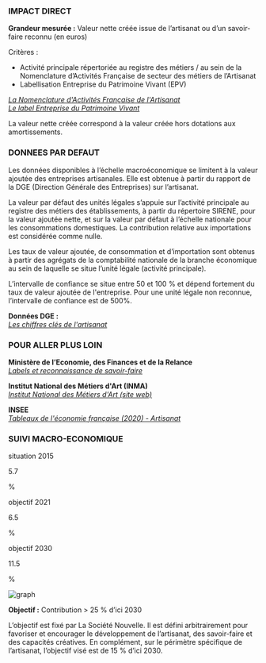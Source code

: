 ### IMPACT DIRECT

**Grandeur mesurée :** Valeur nette créée issue de l’artisanat ou d’un savoir-faire reconnu (en euros)

Critères :  
* Activité principale répertoriée au registre des métiers / au sein de la Nomenclature d’Activités Française de secteur des métiers de l’Artisanat  
* Labellisation Entreprise du Patrimoine Vivant (EPV)

[*La Nomenclature d'Activités Française de l'Artisanat*](https://www.entreprises.gouv.fr/fr/commerce-et-artisanat/la-nomenclature-d-activites-francaise-de-l-artisanat)  
[*Le label Entreprise du Patrimoine Vivant*](https://www.entreprises.gouv.fr/fr/commerce-et-artisanat/dispositifs-et-labels/label-entreprise-du-patrimoine-vivant)

La valeur nette créée correspond à la valeur créée hors dotations aux amortissements.

### DONNEES PAR DEFAUT

Les données disponibles à l’échelle macroéconomique se limitent à la valeur ajoutée des entreprises artisanales. Elle est obtenue à partir du rapport de la DGE (Direction Générale des Entreprises) sur l’artisanat.

La valeur par défaut des unités légales s’appuie sur l’activité principale au registre des métiers des établissements, à partir du répertoire SIRENE, pour la valeur ajoutée nette, et sur la valeur par défaut à l’échelle nationale pour les consommations domestiques. La contribution relative aux importations est considérée comme nulle.

Les taux de valeur ajoutée, de consommation et d’importation sont obtenus à partir des agrégats de la comptabilité nationale de la branche économique au sein de laquelle se situe l’unité légale (activité principale).

L’intervalle de confiance se situe entre 50 et 100 % et dépend fortement du taux de valeur ajoutée de l'entreprise. Pour une unité légale non reconnue, l’intervalle de confiance est de 500%.

**Données DGE :**  
[*Les chiffres clés de l'artisanat*](https://www.entreprises.gouv.fr/fr/etudes-et-statistiques/chiffres-cles/chiffres-cles-de-l-artisanat)

### POUR ALLER PLUS LOIN

**Ministère de l’Economie, des Finances et de la Relance**  
[*Labels et reconnaissance de savoir-faire*](https://www.economie.gouv.fr/entreprises/labels-et-reconnaissance-de-savoir-faire)

**Institut National des Métiers d'Art (INMA)**  
[*Institut National des Métiers d'Art (site web)*](https://www.institut-metiersdart.org)

**INSEE**  
[*Tableaux de l'économie française (2020) - Artisanat*](https://www.insee.fr/fr/statistiques/4277845?sommaire=4318291)

### SUIVI MACRO-ECONOMIQUE

<div class="references-blocks">
    <div id="block-1">
    <p id="titre-block">situation 2015</p>
    <p id="value-block">5.7</p>
    <p id="unit-block">%</p>
    </div>
    <div id="block-2">
    <p id="titre-block">objectif 2021</p>
    <p id="value-block">6.5</p>
    <p id="unit-block">%</p>
    </div>
    <div id="block-3">
    <p id="titre-block">objectif 2030</p>
    <p id="value-block">11.5</p>
    <p id="unit-block">%</p>
    </div>
</div>

<div id="graph">
    <img id="graph-img" src="/graphics/ART_Graphe-fr.png" alt="graph"/>
</div>

**Objectif :** Contribution > 25 % d’ici 2030

L’objectif est fixé par La Société Nouvelle. Il est défini arbitrairement pour favoriser et encourager le développement de l’artisanat, des savoir-faire et des capacités créatives. En complément, sur le périmètre spécifique de l’artisanat, l’objectif visé est de 15 % d’ici 2030.
